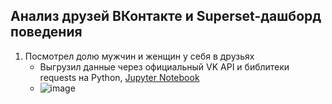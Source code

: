 ## Анализ друзей ВКонтакте и Superset-дашборд поведения
1. Посмотрел долю мужчин и женщин у себя в друзьях
   - Выгрузил данные через официальный VK API и библитеки requests на Python, [Jupyter Notebook](https://github.com/zinoviev-tech/superset-vk/blob/main/friends_VK.ipynb)
   - ![image](https://github.com/zinoviev-tech/superset-vk/assets/140282696/eec21a8c-4418-4a48-88ef-14d3a6386d42)
